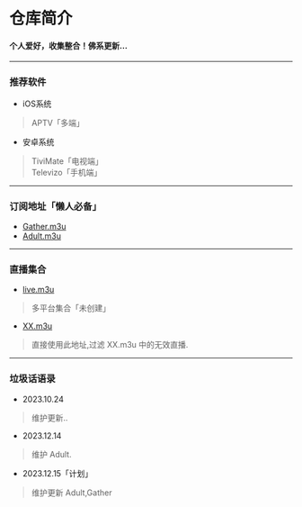 
# 仓库简介
#### 个人爱好，收集整合！佛系更新…
---
### 推荐软件  
* iOS系统  
>APTV「多端」
* 安卓系统  
>TiviMate「电视端」  
>Televizo「手机端」    
---
### 订阅地址「懒人必备」
* [Gather.m3u](https://raw.githubusercontent.com/YanG-1989/m3u/main/Gather.m3u)  
* [Adult.m3u](https://raw.githubusercontent.com/YanG-1989/m3u/main/Adult.m3u)
---
### 直播集合  
* [live.m3u](https://raw.githubusercontent.com/YanG-1989/m3u/main/live.m3u)  
>多平台集合「未创建」
* [XX.m3u](https://tv.iill.top/xx)  
>直接使用此地址,过滤 XX.m3u 中的无效直播.
---
### 垃圾话语录
* 2023.10.24
>维护更新..
* 2023.12.14
>维护 Adult.
* 2023.12.15「计划」
>维护更新 Adult,Gather
